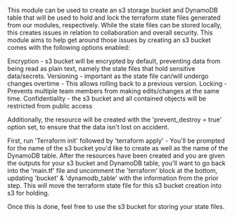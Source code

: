 This module can be used to create an s3 storage bucket and DynamoDB table that will be used to hold and lock the terraform state files generated from our modules, respectively. While the state files can be stored locally, this creates issues in relation to collaboration and overall security. This module aims to help get around those issues by creating an s3 bucket comes with the following options enabled:

Encryption - s3 bucket will be encrypted by default, preventing data from being read as plain text, namely the state files that hold sensitive data/secrets.
Versioning - important as the state file can/will undergo changes overtime - This allows rolling back to a previous version.
Locking - Prevents multiple team members from making edits/changes at the same time.
Confidentiality - the s3 bucket and all contained objects will be restricted from public access

Additionally, the resource will be created with the 'prevent_destroy = true' option set, to ensure that the data isn't lost on accident.

First, run 'Terraform init' followed by 'terraform apply' - You'll be prompted for the name of the s3 bucket you'd like to create as well as the name of the DynamoDB table.
After the resources have been created and you are given the outputs for your s3 bucket and DynamoDB table, you'll want to go back into the 'main.tf' file and uncomment the 'terraform' block at the bottom, updating 'bucket' & 'dynamodb_table' with the information from the prior step. This will move the terraform state file for this s3 bucket creation into s3 for holding.

Once this is done, feel free to use the s3 bucket for storing your state files.